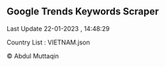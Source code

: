 

## Google Trends Keywords Scraper 
 
Last Update 22-01-2023 , 14:48:29

Country List :
VIETNAM.json



© Abdul Muttaqin 
